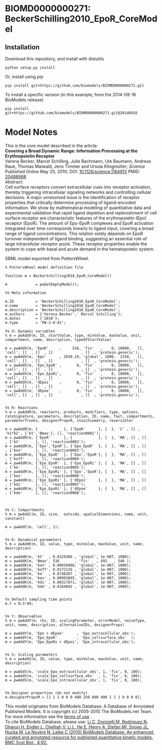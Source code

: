 # BIOMD0000000271: BeckerSchilling2010_EpoR_CoreModel

## Installation

Download this repository, and install with distutils

`python setup.py install`

Or, install using pip

`pip install git+https://github.com/biomodels/BIOMD0000000271.git`

To install a specific version (in this example, from the 2014-09-16 BioModels release)

`pip install git+https://github.com/biomodels/BIOMD0000000271.git@20140916`


# Model Notes


This is the core model described in the article:  
**Covering a Broad Dynamic Range: Information Processing at the Erythropoietin Receptor**   
Verena Becker, Marcel Schilling, Julie Bachmann, Ute Baumann, Andreas Raue,
Thomas Maiwald, Jens Timmer and Ursula Klingmüller; _Science_ Published Online
May 20, 2010; DOI:
[10.1126/science.1184913](http://dx.doi.org/10.1126/science.1184913) PMID:
[20488988](http://www.ncbi.nlm.nih.gov/pubmed/20488988)  
Abstract:  
Cell surface receptors convert extracellular cues into receptor activation,
thereby triggering intracellular signaling networks and controlling cellular
decisions. A major unresolved issue is the identification of receptor
properties that critically determine processing of ligand-encoded information.
We show by mathematical modeling of quantitative data and experimental
validation that rapid ligand depletion and replenishment of cell surface
receptor are characteristic features of the erythropoietin (Epo) receptor
(EpoR). The amount of Epo-EpoR complexes and EpoR activation integrated over
time corresponds linearly to ligand input, covering a broad range of ligand
concentrations. This relation solely depends on EpoR turnover independent of
ligand binding, suggesting an essential role of large intracellular receptor
pools. These receptor properties enable the system to cope with basal and
acute demand in the hematopoietic system.

SBML model exported from PottersWheel.

    
    
    % PottersWheel model definition file
    
    function m = BeckerSchilling2010_EpoR_CoreModel()
    
    m             = pwGetEmptyModel();
    
    %% Meta information
    
    m.ID          = 'BeckerSchilling2010_EpoR_CoreModel';
    m.name        = 'BeckerSchilling2010_EpoR_CoreModel';
    m.description = 'BeckerSchilling2010_EpoR_CoreModel';
    m.authors     = {'Verena Becker',' Marcel Schilling'};
    m.dates       = {'2010'};
    m.type        = 'PW-2-0-42';
    
    %% X: Dynamic variables
    % m = pwAddX(m, ID, startValue, type, minValue, maxValue, unit, compartment, name, description, typeOfStartValue)
    
    m = pwAddX(m, 'EpoR'     ,     516, 'fix'   ,    0, 10000,   [], 'cell', []  , []  , []             , []  , 'protein.generic');
    m = pwAddX(m, 'Epo'      , 2030.19, 'global', 1890,  2310,   [], 'cell', []  , []  , []             , []  , 'protein.generic');
    m = pwAddX(m, 'Epo_EpoR' ,       0, 'fix'   ,    0, 10000,   [], 'cell', []  , []  , []             , []  , 'protein.generic');
    m = pwAddX(m, 'Epo_EpoRi',       0, 'fix'   ,    0, 10000,   [], 'cell', []  , []  , []             , []  , 'protein.generic');
    m = pwAddX(m, 'dEpoi'    ,       0, 'fix'   ,    0, 10000,   [], 'cell', []  , []  , []             , []  , 'protein.generic');
    m = pwAddX(m, 'dEpoe'    ,       0, 'fix'   ,    0, 10000,   [], 'cell', []  , []  , []             , []  , 'protein.generic');
    
    
    %% R: Reactions
    % m = pwAddR(m, reactants, products, modifiers, type, options, rateSignature, parameters, description, ID, name, fast, compartments, parameterTrunks, designerPropsR, stoichiometry, reversible)
    
    m = pwAddR(m, {            }, {'EpoR'      }, {  }, 'C' , [] , 'k1*k2', {'kt','Bmax'}, [], 'reaction0001');
    m = pwAddR(m, {'EpoR'      }, {            }, {  }, 'MA', [] , []     , {'kt'       }, [], 'reaction0002');
    m = pwAddR(m, {'Epo','EpoR'}, {'Epo_EpoR'  }, {  }, 'MA', [] , []     , {'kon'      }, [], 'reaction0003');
    m = pwAddR(m, {'Epo_EpoR'  }, {'Epo','EpoR'}, {  }, 'MA', [] , []     , {'koff'     }, [], 'reaction0004');
    m = pwAddR(m, {'Epo_EpoR'  }, {'Epo_EpoRi' }, {  }, 'MA', [] , []     , {'ke'       }, [], 'reaction0005');
    m = pwAddR(m, {'Epo_EpoRi' }, {'Epo','EpoR'}, {  }, 'MA', [] , []     , {'kex'      }, [], 'reaction0006');
    m = pwAddR(m, {'Epo_EpoRi' }, {'dEpoi'     }, {  }, 'MA', [] , []     , {'kdi'      }, [], 'reaction0007');
    m = pwAddR(m, {'Epo_EpoRi' }, {'dEpoe'     }, {  }, 'MA', [] , []     , {'kde'      }, [], 'reaction0008');
    
    
    
    %% C: Compartments
    % m = pwAddC(m, ID, size,  outside, spatialDimensions, name, unit, constant)
    
    m = pwAddC(m, 'cell', 1);
    
    
    %% K: Dynamical parameters
    % m = pwAddK(m, ID, value, type, minValue, maxValue, unit, name, description)
    
    m = pwAddK(m, 'kt'  , 0.0329366 , 'global', 1e-007, 1000);
    m = pwAddK(m, 'Bmax', 516       , 'fix'   , 492   , 540 );
    m = pwAddK(m, 'kon' , 0.00010496, 'global', 1e-007, 1000);
    m = pwAddK(m, 'koff', 0.0172135 , 'global', 1e-007, 1000);
    m = pwAddK(m, 'ke'  , 0.0748267 , 'global', 1e-007, 1000);
    m = pwAddK(m, 'kex' , 0.00993805, 'global', 1e-007, 1000);
    m = pwAddK(m, 'kdi' , 0.00317871, 'global', 1e-007, 1000);
    m = pwAddK(m, 'kde' , 0.0164042 , 'global', 1e-007, 1000);
    
    
    %% Default sampling time points
    m.t = 0:3:99;
    
    
    %% Y: Observables
    % m = pwAddY(m, rhs, ID, scalingParameter, errorModel, noiseType, unit, name, description, alternativeIDs, designerProps)
    
    m = pwAddY(m, 'Epo + dEpoe'      , 'Epo_extracellular_obs');
    m = pwAddY(m, 'Epo_EpoR'         , 'Epo_cellsurface_obs'  );
    m = pwAddY(m, 'Epo_EpoRi + dEpoi', 'Epo_intracellular_obs');
    
    
    %% S: Scaling parameters
    % m = pwAddS(m, ID, value, type, minValue, maxValue, unit, name, description)
    
    m = pwAddS(m, 'scale_Epo_extracellular_obs', 1, 'fix', 0, 100);
    m = pwAddS(m, 'scale_Epo_cellsurface_obs'  , 1, 'fix', 0, 100);
    m = pwAddS(m, 'scale_Epo_intracellular_obs', 1, 'fix', 0, 100);
    
    
    %% Designer properties (do not modify)
    m.designerPropsM = [1 1 1 0 0 0 400 250 600 400 1 1 1 0 0 0 0];

This model originates from BioModels Database: A Database of Annotated
Published Models. It is copyright (c) 2005-2010 The BioModels.net Team.  
For more information see the [terms of
use](http://www.ebi.ac.uk/biomodels/legal.html) .  
To cite BioModels Database, please use: [Li C, Donizelli M, Rodriguez N,
Dharuri H, Endler L, Chelliah V, Li L, He E, Henry A, Stefan MI, Snoep JL,
Hucka M, Le Novère N, Laibe C (2010) BioModels Database: An enhanced, curated
and annotated resource for published quantitative kinetic models. BMC Syst
Biol., 4:92.](http://www.ncbi.nlm.nih.gov/pubmed/20587024)


